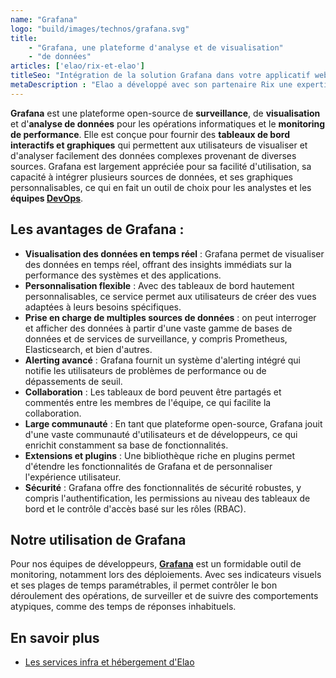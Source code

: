 ```yaml
---
name: "Grafana"
logo: "build/images/technos/grafana.svg"
title:
    - "Grafana, une plateforme d'analyse et de visualisation"
    - "de données"
articles: ['elao/rix-et-elao']
titleSeo: "Intégration de la solution Grafana dans votre applicatif web - Elao"
metaDescription : "Elao a développé avec son partenaire Rix une expertise dans la mise en place de Grafana, une plateforme d'analyse et de visualisation de données, pour ses clients. Nous pouvons vous accompagner grâce à notre expertise technique de Grafana."
---
```


**Grafana** est une plateforme open-source de **surveillance**, de **visualisation** et d'**analyse de données** pour les opérations informatiques et le **monitoring de performance**. Elle est conçue pour fournir des **tableaux de bord interactifs et graphiques** qui permettent aux utilisateurs de visualiser et d'analyser facilement des données complexes provenant de diverses sources. Grafana est largement appréciée pour sa facilité d'utilisation, sa capacité à intégrer plusieurs sources de données, et ses graphiques personnalisables, ce qui en fait un outil de choix pour les analystes et les **équipes [DevOps](./devops.md)**.

## Les avantages de Grafana :

- **Visualisation des données en temps réel** : Grafana permet de visualiser des données en temps réel, offrant des insights immédiats sur la performance des systèmes et des applications.
- **Personnalisation flexible** : Avec des tableaux de bord hautement personnalisables, ce service permet aux utilisateurs de créer des vues adaptées à leurs besoins spécifiques.
- **Prise en charge de multiples sources de données** : on peut interroger et afficher des données à partir d'une vaste gamme de bases de données et de services de surveillance, y compris Prometheus, Elasticsearch, et bien d'autres.
- **Alerting avancé** : Grafana fournit un système d'alerting intégré qui notifie les utilisateurs de problèmes de performance ou de dépassements de seuil.
- **Collaboration** : Les tableaux de bord peuvent être partagés et commentés entre les membres de l'équipe, ce qui facilite la collaboration.
- **Large communauté** : En tant que plateforme open-source, Grafana jouit d'une vaste communauté d'utilisateurs et de développeurs, ce qui enrichit constamment sa base de fonctionnalités.
- **Extensions et plugins** : Une bibliothèque riche en plugins permet d'étendre les fonctionnalités de Grafana et de personnaliser l'expérience utilisateur.
- **Sécurité** : Grafana offre des fonctionnalités de sécurité robustes, y compris l'authentification, les permissions au niveau des tableaux de bord et le contrôle d'accès basé sur les rôles (RBAC).

## Notre utilisation de Grafana

Pour nos équipes de développeurs, **[Grafana](https://grafana.com/)** est un formidable outil de monitoring, notamment lors des déploiements. Avec ses indicateurs visuels et ses plages de temps paramétrables, il permet contrôler le bon déroulement des opérations, de surveiller et de suivre des comportements atypiques, comme des temps de réponses inhabituels.

## En savoir plus

- [Les services infra et hébergement d'Elao](./nos-services/hebergement)
